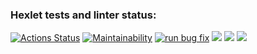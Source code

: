 ### Hexlet tests and linter status:
[![Actions Status](https://github.com/Nikolos-S/frontend-project-lvl1/workflows/hexlet-check/badge.svg)](https://github.com/Nikolos-S/frontend-project-lvl1/actions)
[![Maintainability](https://api.codeclimate.com/v1/badges/4ecbacbd727b4617e5a2/maintainability)](https://codeclimate.com/github/Nikolos-S/frontend-project-lvl1/maintainability)
[![run bug fix](https://github.com/Nikolos-S/frontend-project-lvl1/actions/workflows/nodejs.yml/badge.svg)](https://github.com/Nikolos-S/frontend-project-lvl1/actions/workflows/nodejs.yml)
<a href="https://asciinema.org/a/Wtri6kfVtuDByomF63dNtrIUv" target="_blank"><img src="https://asciinema.org/a/Wtri6kfVtuDByomF63dNtrIUv.svg" /></a>
<a href="https://asciinema.org/a/5raGjfT8TdH5cE73LqT4o0IBl" target="_blank"><img src="https://asciinema.org/a/5raGjfT8TdH5cE73LqT4o0IBl.svg" /></a>
<a href="https://asciinema.org/a/C5NNy80ydHyxsVVl5YgCERZgp" target="_blank"><img src="https://asciinema.org/a/C5NNy80ydHyxsVVl5YgCERZgp.svg" /></a>

